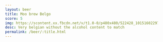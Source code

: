 ```yaml
---
layout: beer
title: Moo brew Belgo
score: 5
img: https://scontent.xx.fbcdn.net/v/t1.0-0/p480x480/522428_10151602297908745_1068926570_n.jpg?oh=858fc09cd87eafa53c29f0066928346a&oe=59119343
desc: Very belgian without the alcohol content to match
permalink: /beer/:title.html
---
```

